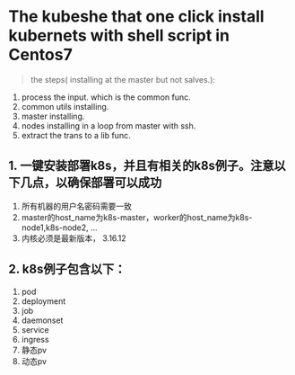 
# The kubeshe that one click install kubernets with shell script in Centos7

> the steps( installing at the master but not salves.):
1. process the input. which is the common func.
2. common utils installing.
3. master installing.
4. nodes installing in a loop from master with ssh.
5. extract the trans to a lib func.

## 1. 一键安装部署k8s，并且有相关的k8s例子。注意以下几点，以确保部署可以成功
1. 所有机器的用户名密码需要一致
2. master的host_name为k8s-master，worker的host_name为k8s-node1,k8s-node2, ...
3. 内核必须是最新版本， 3.16.12

## 2. k8s例子包含以下：
1. pod
2. deployment
3. job
4. daemonset
5. service
7. ingress
8. 静态pv
9. 动态pv
